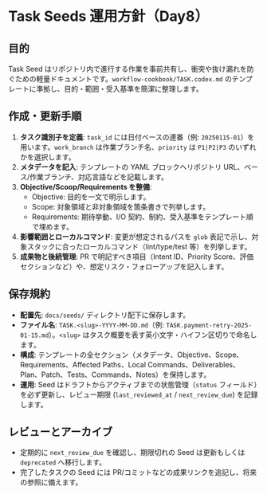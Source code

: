 # Task Seeds 運用方針（Day8）

## 目的
Task Seed はリポジトリ内で進行する作業を事前共有し、衝突や抜け漏れを防ぐための軽量ドキュメントです。`workflow-cookbook/TASK.codex.md` のテンプレートに準拠し、目的・範囲・受入基準を簡潔に整理します。

## 作成・更新手順
1. **タスク識別子を定義**: `task_id` には日付ベースの連番（例: `20250115-01`）を用います。`work_branch` は作業ブランチ名、`priority` は `P1|P2|P3` のいずれかを選択します。
2. **メタデータを記入**: テンプレートの YAML ブロックへリポジトリ URL、ベース/作業ブランチ、対応言語などを記載します。
3. **Objective/Scoop/Requirements を整備**:
   - Objective: 目的を一文で明示します。
   - Scope: 対象領域と非対象領域を箇条書きで列挙します。
   - Requirements: 期待挙動、I/O 契約、制約、受入基準をテンプレート順で埋めます。
4. **影響範囲とローカルコマンド**: 変更が想定されるパスを `glob` 表記で示し、対象スタックに合ったローカルコマンド（lint/type/test 等）を列挙します。
5. **成果物と後続管理**: PR で明記すべき項目（Intent ID、Priority Score、評価セクションなど）や、想定リスク・フォローアップを記入します。

## 保存規約
- **配置先**: `docs/seeds/` ディレクトリ配下に保存します。
- **ファイル名**: `TASK.<slug>-YYYY-MM-DD.md`（例: `TASK.payment-retry-2025-01-15.md`）。`<slug>` はタスク概要を表す英小文字・ハイフン区切りで命名します。
- **構成**: テンプレートの全セクション（メタデータ、Objective、Scope、Requirements、Affected Paths、Local Commands、Deliverables、Plan、Patch、Tests、Commands、Notes）を保持します。
- **運用**: Seed はドラフトからアクティブまでの状態管理（`status` フィールド）を必ず更新し、レビュー期限 (`last_reviewed_at` / `next_review_due`) を記録します。

## レビューとアーカイブ
- 定期的に `next_review_due` を確認し、期限切れの Seed は更新もしくは `deprecated` へ移行します。
- 完了したタスクの Seed には PR/コミットなどの成果リンクを追記し、将来の参照に備えます。
